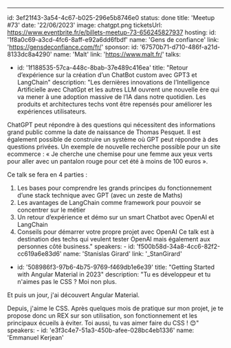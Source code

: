 ---

id: 3ef21f43-3a54-4c67-b025-296e5b8746e0
status: done
title: 'Meetup #73'
date: '22/06/2023'
image: chatgpt.png
ticketsUrl: https://www.eventbrite.fr/e/billets-meetup-73-656245827937
hosting:
id: '1f8a0c69-a3cd-4fc6-8aff-e92a6dd6fbdf'
name: 'Gens de confiance'
link: 'https://gensdeconfiance.com/fr/'
sponsor:
id: '67570b71-d710-486f-a21d-8133dc8a4290'
name: 'Malt'
link: 'https://www.malt.fr/'
talks:

- id: '1f188535-57ca-448c-8bab-37e489c416ea'
  title: "Retour d’expérience sur la création d’un ChatBot custom avec GPT3 et LangChain"
  description: "Les dernières innovations de l’Intelligence Artificielle avec ChatGpt et les autres LLM ouvrent une nouvelle ère qui va mener à une adoption massive de l’IA dans notre quotidien. Les produits et architectures techs vont être repensés pour améliorer les expériences utilisateurs.

ChatGPT peut répondre à des questions qui nécessitent des informations grand public comme la date de naissance de Thomas Pesquet. Il est également possible de construire un système où GPT peut répondre à des questions privées. Un exemple de nouvelle recherche possible pour un site ecommerce : « Je cherche une chemise pour une femme aux yeux verts pour aller avec un pantalon rouge pour cet été à moins de 100 euros ».

Ce talk se fera en 4 parties :

1. Les bases pour comprendre les grands principes du fonctionnement d’une stack technique avec GPT (avec un zeste de Maths)
2. Les avantages de LangChain comme framework pour pouvoir se concentrer sur le métier
3. Un retour d’expérience et démo sur un smart Chatbot avec OpenAI et LangChain
4. Conseils pour démarrer votre propre projet avec OpenAI
   Ce talk est à destination des techs qui veulent tester OpenAI mais également aux personnes côté business."
   speakers: -
   id: 'f500b58d-34a8-4cc6-82f2-cc619a6e83d6'
   name: 'Stanislas Girard'
   link: '\_StanGirard'

- id: '508986f3-97b6-4b75-9769-f469db1e6e39'
  title: "Getting Started with Angular Material in 2023"
  description: "Tu es développeur et tu n'aimes pas le CSS ? Moi non plus.

Et puis un jour, j'ai découvert Angular Material.

Depuis, j'aime le CSS. Après quelques mois de pratique sur mon projet, je te propose donc un REX sur son utilisation, son fonctionnement et les principaux écueils à éviter. Toi aussi, tu vas aimer faire du CSS ! 😊"
speakers: -
id: 'e3f3c4e7-51a3-450b-afee-028bc4eb1336'
name: 'Emmanuel Kerjean'
